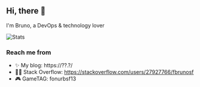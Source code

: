 ## Hi, there 👋

I'm Bruno, a DevOps & technology lover

![Stats](https://github-readme-stats.vercel.app/api?username=fbrunosf)

### Reach me from

- ✨ My blog: https://??.?/
- 👩‍💻 Stack Overflow: https://stackoverflow.com/users/27927766/fbrunosf
- 🎮 GameTAG: fonurbsf13

<!--
### Projects

- ?: [?](https://?)

### Languages

- ?


**fbrunosf/fbrunosf** is a ✨ _special_ ✨ repository because its `README.md` (this file) appears on your GitHub profile.

Here are some ideas to get you started:

- 🔭 I’m currently working on ...
- 🌱 I’m currently learning ...
- 👯 I’m looking to collaborate on ...
- 🤔 I’m looking for help with ...
- 💬 Ask me about ...
- 📫 How to reach me: ...
- 😄 Pronouns: ...
- ⚡ Fun fact: ...
-->
